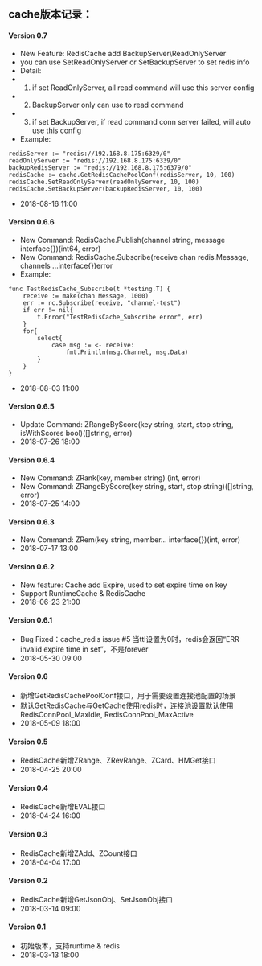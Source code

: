 ## cache版本记录：

#### Version 0.7
* New Feature: RedisCache add BackupServer\ReadOnlyServer
* you can use SetReadOnlyServer or SetBackupServer to set redis info
* Detail:
* 1. if set ReadOnlyServer, all read command will use this server config
* 2. BackupServer only can use to read command
* 3. if set BackupServer, if read command conn server failed, will auto use this config
* Example:
``` golang
redisServer := "redis://192.168.8.175:6329/0"
readOnlyServer := "redis://192.168.8.175:6339/0"
backupRedisServer := "redis://192.168.8.175:6379/0"
redisCache := cache.GetRedisCachePoolConf(redisServer, 10, 100)
redisCache.SetReadOnlyServer(readOnlyServer, 10, 100)
redisCache.SetBackupServer(backupRedisServer, 10, 100)
```
* 2018-08-16 11:00

#### Version 0.6.6
* New Command: RedisCache.Publish(channel string, message interface{})(int64, error)
* New Command: RedisCache.Subscribe(receive chan redis.Message, channels ...interface{})error
* Example:
``` golang
func TestRedisCache_Subscribe(t *testing.T) {
	receive := make(chan Message, 1000)
	err := rc.Subscribe(receive, "channel-test")
	if err != nil{
		t.Error("TestRedisCache_Subscribe error", err)
	}
	for{
		select{
			case msg := <- receive:
				fmt.Println(msg.Channel, msg.Data)
		}
	}
}
```
* 2018-08-03 11:00

#### Version 0.6.5
* Update Command: ZRangeByScore(key string, start, stop string, isWithScores bool)([]string, error)
* 2018-07-26 18:00

#### Version 0.6.4
* New Command: ZRank(key, member string) (int, error)
* New Command: ZRangeByScore(key string, start, stop string)([]string, error)
* 2018-07-25 14:00

#### Version 0.6.3
* New Command: ZRem(key string, member... interface{})(int, error)
* 2018-07-17 13:00

#### Version 0.6.2
* New feature: Cache add Expire, used to set expire time on key
* Support RuntimeCache & RedisCache
* 2018-06-23 21:00

#### Version 0.6.1
* Bug Fixed：cache_redis issue #5 当ttl设置为0时，redis会返回“ERR invalid expire time in set”，不是forever
* 2018-05-30 09:00

#### Version 0.6
* 新增GetRedisCachePoolConf接口，用于需要设置连接池配置的场景
* 默认GetRedisCache与GetCache使用redis时，连接池设置默认使用RedisConnPool_MaxIdle, RedisConnPool_MaxActive
* 2018-05-09 18:00

#### Version 0.5
* RedisCache新增ZRange、ZRevRange、ZCard、HMGet接口
* 2018-04-25 20:00

#### Version 0.4
* RedisCache新增EVAL接口
* 2018-04-24 16:00


#### Version 0.3
* RedisCache新增ZAdd、ZCount接口
* 2018-04-04 17:00

#### Version 0.2
* RedisCache新增GetJsonObj、SetJsonObj接口
* 2018-03-14 09:00

#### Version 0.1
* 初始版本，支持runtime & redis
* 2018-03-13 18:00